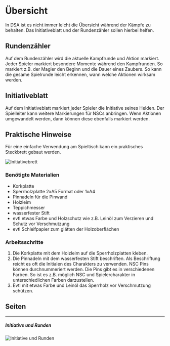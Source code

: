 # Übersicht

In DSA ist es nicht immer leicht die Übersicht während der Kämpfe zu behalten. 
Das Initiativeblatt und der Rundenzähler sollen hierbei helfen. 

## Rundenzähler

Auf dem Rundenzähler wird die aktuelle Kampfrunde und Aktion markiert. Jeder Spieler markiert besondere Momente während den Kampfrunden. So markiert z.B. der Magier den Beginn und die Dauer eines Zaubers.
So kann die gesame Spielrunde leicht erkennen, wann welche Aktionen wirksam werden. 

## Initiativeblatt

Auf dem Initiativeblatt markiert jeder Spieler die Initiative seines Helden. Der Spielleiter kann weitere Markierungen für NSCs anbringen. 
Wenn Aktionen umgewandelt werden, dann können diese ebenfalls markiert werden. 

## Praktische Hinweise

Für eine einfache Verwendung am Spieltisch kann ein praktisches Steckbrett gebaut werden. 

![Initiativebrett](images/initiative.jpg "Initiativebrett")

### Benötigte Materialien

 * Korkplatte
 * Sperrholzplatte 2xA5 Format oder 1xA4
 * Pinnadeln für die Pinwand
 * Holzleim
 * Teppichmesser
 * wasserfester Stift
 * evtl etwas Farbe und Holzschutz wie z.B. Leinöl zum Verzieren und Schutz vor Verschmutzung
 * evtl Schleifpapier zum glätten der Holzoberflächen

### Arbeitsschritte

1. Die Korkplatte mit dem Holzleim auf die Sperrholzplatten kleben.
2. Die Pinnadeln mit dem wasserfesten Stift beschriften. Als Beschriftung reicht es oft die Initialen des Charakters zu verwenden. NSC Pins können durchnummeriert werden. Die Pins gibt es in verschiedenen Farben. So ist es z.B. möglich NSC und Spielercharakter in unterschiedlichen Farben darzustellen. 
3. Evtl mit etwas Farbe und Leinöl das Sperrholz vor Verschmutzung schützen.


## Seiten

---

##### Initiative und Runden

![Initiative und Runden](images/document/Initiative-00.png "Initiative und Runden")



